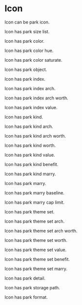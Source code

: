 # Icon

Icon can be park icon.

Icon has park size list.

Icon has park color.

Icon has park color hue.

Icon has park color saturate.

Icon has park object.

Icon has park index.

Icon has park index arch.

Icon has park index arch worth.

Icon has park index value.

Icon has park kind.

Icon has park kind arch.

Icon has park kind arch worth.

Icon has park kind worth.

Icon has park kind value.

Icon has park kind benefit.

Icon has park kind marry.

Icon has park marry.

Icon has park marry baseline.

Icon has park marry cap limit.

Icon has park theme set.

Icon has park theme set arch.

Icon has park theme set arch worth.

Icon has park theme set worth.

Icon has park theme set value.

Icon has park theme set benefit.

Icon has park theme set marry.

Icon has park detail.

Icon has park storage path.

Icon has park format.